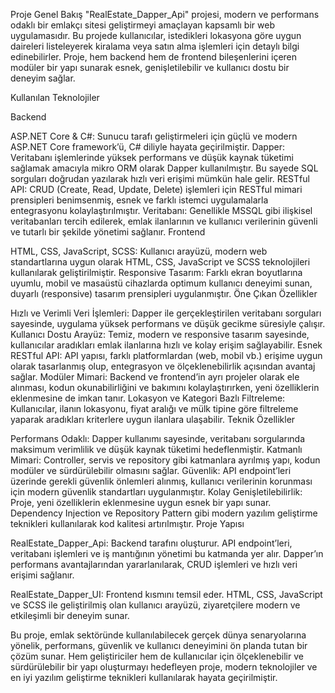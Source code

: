 Proje Genel Bakış
"RealEstate_Dapper_Api" projesi, modern ve performans odaklı bir emlakçı sitesi geliştirmeyi amaçlayan kapsamlı bir web uygulamasıdır. Bu projede kullanıcılar, istedikleri lokasyona göre uygun daireleri listeleyerek kiralama veya satın alma işlemleri için detaylı bilgi edinebilirler. Proje, hem backend hem de frontend bileşenlerini içeren modüler bir yapı sunarak esnek, genişletilebilir ve kullanıcı dostu bir deneyim sağlar.

Kullanılan Teknolojiler

Backend

ASP.NET Core & C#: Sunucu tarafı geliştirmeleri için güçlü ve modern ASP.NET Core framework’ü, C# diliyle hayata geçirilmiştir.
Dapper: Veritabanı işlemlerinde yüksek performans ve düşük kaynak tüketimi sağlamak amacıyla mikro ORM olarak Dapper kullanılmıştır. Bu sayede SQL sorguları doğrudan yazılarak hızlı veri erişimi mümkün hale gelir.
RESTful API: CRUD (Create, Read, Update, Delete) işlemleri için RESTful mimari prensipleri benimsenmiş, esnek ve farklı istemci uygulamalarla entegrasyonu kolaylaştırılmıştır.
Veritabanı: Genellikle MSSQL gibi ilişkisel veritabanları tercih edilerek, emlak ilanlarının ve kullanıcı verilerinin güvenli ve tutarlı bir şekilde yönetimi sağlanır.
Frontend

HTML, CSS, JavaScript, SCSS: Kullanıcı arayüzü, modern web standartlarına uygun olarak HTML, CSS, JavaScript ve SCSS teknolojileri kullanılarak geliştirilmiştir.
Responsive Tasarım: Farklı ekran boyutlarına uyumlu, mobil ve masaüstü cihazlarda optimum kullanıcı deneyimi sunan, duyarlı (responsive) tasarım prensipleri uygulanmıştır.
Öne Çıkan Özellikler

Hızlı ve Verimli Veri İşlemleri: Dapper ile gerçekleştirilen veritabanı sorguları sayesinde, uygulama yüksek performans ve düşük gecikme süresiyle çalışır.
Kullanıcı Dostu Arayüz: Temiz, modern ve responsive tasarım sayesinde, kullanıcılar aradıkları emlak ilanlarına hızlı ve kolay erişim sağlayabilir.
Esnek RESTful API: API yapısı, farklı platformlardan (web, mobil vb.) erişime uygun olarak tasarlanmış olup, entegrasyon ve ölçeklenebilirlik açısından avantaj sağlar.
Modüler Mimari: Backend ve frontend’in ayrı projeler olarak ele alınması, kodun okunabilirliğini ve bakımını kolaylaştırırken, yeni özelliklerin eklenmesine de imkan tanır.
Lokasyon ve Kategori Bazlı Filtreleme: Kullanıcılar, ilanın lokasyonu, fiyat aralığı ve mülk tipine göre filtreleme yaparak aradıkları kriterlere uygun ilanlara ulaşabilir.
Teknik Özellikler

Performans Odaklı: Dapper kullanımı sayesinde, veritabanı sorgularında maksimum verimlilik ve düşük kaynak tüketimi hedeflenmiştir.
Katmanlı Mimari: Controller, servis ve repository gibi katmanlara ayrılmış yapı, kodun modüler ve sürdürülebilir olmasını sağlar.
Güvenlik: API endpoint’leri üzerinde gerekli güvenlik önlemleri alınmış, kullanıcı verilerinin korunması için modern güvenlik standartları uygulanmıştır.
Kolay Genişletilebilirlik: Proje, yeni özelliklerin eklenmesine uygun esnek bir yapı sunar. Dependency Injection ve Repository Pattern gibi modern yazılım geliştirme teknikleri kullanılarak kod kalitesi artırılmıştır.
Proje Yapısı

RealEstate_Dapper_Api:
Backend tarafını oluşturur. API endpoint’leri, veritabanı işlemleri ve iş mantığının yönetimi bu katmanda yer alır. Dapper’ın performans avantajlarından yararlanılarak, CRUD işlemleri ve hızlı veri erişimi sağlanır.

RealEstate_Dapper_UI:
Frontend kısmını temsil eder. HTML, CSS, JavaScript ve SCSS ile geliştirilmiş olan kullanıcı arayüzü, ziyaretçilere modern ve etkileşimli bir deneyim sunar.

Bu proje, emlak sektöründe kullanılabilecek gerçek dünya senaryolarına yönelik, performans, güvenlik ve kullanıcı deneyimini ön planda tutan bir çözüm sunar. Hem geliştiriciler hem de kullanıcılar için ölçeklenebilir ve sürdürülebilir bir yapı oluşturmayı hedefleyen proje, modern teknolojiler ve en iyi yazılım geliştirme teknikleri kullanılarak hayata geçirilmiştir.
